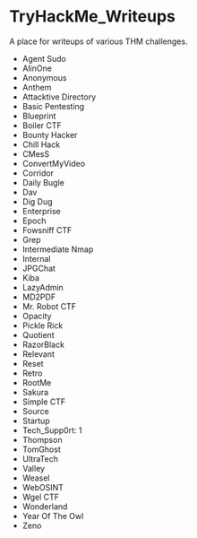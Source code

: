 # TryHackMe_Writeups

A place for writeups of various THM challenges.

- Agent Sudo
- AlinOne
- Anonymous
- Anthem
- Attacktive Directory
- Basic Pentesting
- Blueprint
- Boiler CTF
- Bounty Hacker
- Chill Hack
- CMesS
- ConvertMyVideo
- Corridor
- Daily Bugle
- Dav
- Dig Dug
- Enterprise
- Epoch
- Fowsniff CTF
- Grep
- Intermediate Nmap
- Internal
- JPGChat
- Kiba
- LazyAdmin
- MD2PDF
- Mr. Robot CTF
- Opacity
- Pickle Rick
- Quotient
- RazorBlack
- Relevant
- Reset
- Retro
- RootMe
- Sakura
- Simple CTF
- Source
- Startup
- Tech_Supp0rt: 1
- Thompson
- TomGhost
- UltraTech
- Valley
- Weasel
- WebOSINT
- Wgel CTF
- Wonderland
- Year Of The Owl
- Zeno
